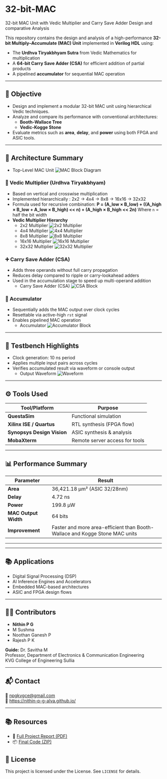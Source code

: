 # 32-bit-MAC
32-bit MAC Unit with Vedic Multiplier and Carry Save Adder Design and  comparative Analysis

This repository contains the design and analysis of a high-performance **32-bit Multiply–Accumulate (MAC) Unit** implemented in **Verilog HDL** using:

- The **Urdhva Tiryakbhyam Sutra** from Vedic Mathematics for multiplication
- A **64-bit Carry Save Adder (CSA)** for efficient addition of partial products
- A pipelined **accumulator** for sequential MAC operation

---

## 🎯 Objective

- Design and implement a modular 32-bit MAC unit using hierarchical Vedic techniques.
- Analyze and compare its performance with conventional architectures:
  - **Booth-Wallace Tree**
  - **Vedic-Kogge Stone**
- Evaluate metrics such as **area**, **delay**, and **power** using both FPGA and ASIC tools.
---

## 🧠 Architecture Summary
- Top-Level MAC Unit
   ![MAC Block Diagram](Images/mac.png)

    
### 🧮 Vedic Multiplier (Urdhva Tiryakbhyam)

- Based on vertical and crosswise multiplication
- Implemented hierarchically : 2x2 → 4x4 → 8x8 → 16x16 → 32x32
- Formula used for recursive combination:
  **P = (A_low × B_low) + ((A_high × B_low + A_low × B_high) << n) + (A_high × B_high << 2n)**
  Where `n` = half the bit width
- **Vedic Multiplier Hierarchy**
  - 2x2 Multiplier
    ![2x2 Multiplier](Images/2x2.png)
  - 4x4 Multiplier
    ![4x4 Multiplier](Images/4x4.png)
  - 8x8 Multiplier
    ![8x8 Multiplier](Images/8x8.png)
  - 16x16 Multiplier
    ![16x16 Multiplier](Images/16x16.png)
  - 32x32 Multiplier
     ![32x32 Multiplier](Images/32x32.png)

### ➕ Carry Save Adder (CSA)

- Adds three operands without full carry propagation
- Reduces delay compared to ripple or carry-lookahead adders
- Used in the accumulation stage to speed up multi-operand addition
  - Carry Save Adder (CSA)
  ![CSA Block](Images/csa.png)


### 🔁 Accumulator

- Sequentially adds the MAC output over clock cycles
- Resettable via active-high `rst` signal
- Enables pipelined MAC operation
  - Accumulator
   ![Accumulator Block](Images/acc.png)

---

## 🧪 Testbench Highlights

- Clock generation: 10 ns period
- Applies multiple input pairs across cycles
- Verifies accumulated result via waveform or console output
  - Output Waveform
  ![Waveform](Images/wave.png)

---

## ⚙️ Tools Used

| Tool/Platform         | Purpose                        |
|-----------------------|--------------------------------|
| **QuestaSim**         | Functional simulation           |
| **Xilinx ISE / Quartus** | RTL synthesis (FPGA flow)     |
| **Synopsys Design Vision** | ASIC synthesis & analysis |
| **MobaXterm**         | Remote server access for tools  |

---

## 📊 Performance Summary

| Parameter       | Result                      |
|------------------|-----------------------------|
| **Area**         | 36,421.18 µm² (ASIC 32/28nm) |
| **Delay**        | 4.72 ns                      |
| **Power**        | 199.8 µW                     |
| **MAC Output Width** | 64 bits               |
| **Improvement**  | Faster and more area-efficient than Booth-Wallace and Kogge Stone MAC units |

---


---

## 📚 Applications

- Digital Signal Processing (DSP)
- AI Inference Engines and Accelerators
- Embedded MAC-based architectures
- ASIC and FPGA design flows

---

## 👨‍💻 Contributors

- **Nithin P G**
- M Sushma  
- Noothan Ganesh P  
- Rajesh P K  

**Guide:** Dr. Savitha M  
Professor, Department of Electronics & Communication Engineering  
KVG College of Engineering Sullia

---

## 📬 Contact

📧 npgkvgce@gmail.com  
🔗 https://nithin-p-g-alva.github.io/

---

## 📚 Resources
- 📘 [Full Project Report (PDF)](docs/32-bit%20MAC%20Unit%20with%20Vedic%20Multiplier%20and%20Carry%20Save%20Adder%20Design%20and%20comparative%20Analysis%20by%20Nithin%20Alva.pdf)
- 📦 [Final Code (ZIP)](doc/32%20bit%20mac%20final%20code.zip)  


## 📜 License

This project is licensed under the License. See `LICENSE` for details.


  



